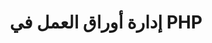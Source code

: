 ﻿---
title: إدارة أوراق العمل في PHP
type: docs
weight: 10
url: /ar/net/managing-worksheets-in-php/
---
